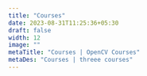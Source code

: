 ```yaml
---
title: "Courses"
date: 2023-08-31T11:25:36+05:30
draft: false
width: 12
image: ""
metaTitle: "Courses | OpenCV Courses"
metaDes: "Courses | threee courses"
---
```

